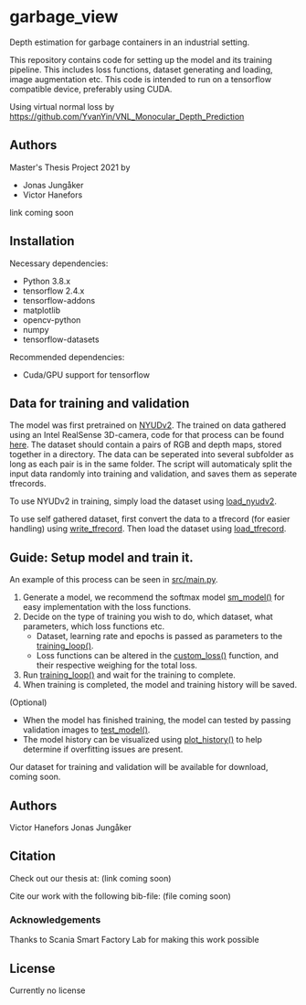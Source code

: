 # garbage_view
Depth estimation for garbage containers in an industrial setting.

This repository contains code for setting up the model and its training pipeline. This includes loss functions, dataset generating and loading, image augmentation etc. This code is intended to run on a tensorflow compatible device, preferably using CUDA.

Using virtual normal loss by https://github.com/YvanYin/VNL_Monocular_Depth_Prediction

## Authors
Master's Thesis Project 2021 by

* Jonas Jungåker 
* Victor Hanefors

link coming soon

## Installation


Necessary dependencies:

* Python 3.8.x
* tensorflow 2.4.x
* tensorflow-addons
* matplotlib
* opencv-python
* numpy
* tensorflow-datasets

Recommended dependencies:

* Cuda/GPU support for tensorflow

## Data for training and validation
The model was first pretrained on [NYUDv2](https://cs.nyu.edu/~silberman/datasets/nyu_depth_v2.html). The trained on data gathered using an Intel RealSense 3D-camera, code for that process can be found [here](https://github.com/garbage-team/realsense_camera). The dataset should contain a pairs of RGB and depth maps, stored together in a directory. The data can be seperated into several subfolder as long as each pair is in the same folder. The script will automaticaly split the input data randomly into training and validation, and saves them as seperate tfrecords.

To use NYUDv2 in training, simply load the dataset using [load_nyudv2](https://github.com/garbage-team/garbage_view/blob/dev/src/data_loader.py#L89).

To use self gathered dataset, first convert the data to a tfrecord (for easier handling) using [write_tfrecord](https://github.com/garbage-team/garbage_view/blob/dev/src/data_loader.py#L118). Then load the dataset using [load_tfrecord](https://github.com/garbage-team/garbage_view/blob/dev/src/data_loader.py#L143).


## Guide: Setup model and train it.
An example of this process can be seen in [src/main.py](https://github.com/garbage-team/garbage_view/blob/a7f5a2ab0e1caa5d02306bf6ae7ecdccd26486c9/src/main.py#L12).

1. Generate a model, we recommend the softmax model [sm_model()](https://github.com/garbage-team/garbage_view/blob/333953227170c9cabfc815fad1eeeba0ff259250/src/model.py#L53) for easy implementation with the loss functions. 
2. Decide on the type of training you wish to do, which dataset, what parameters, which loss functions etc.
    * Dataset, learning rate and epochs is passed as parameters to the [training_loop()](https://github.com/garbage-team/garbage_view/blob/a7f5a2ab0e1caa5d02306bf6ae7ecdccd26486c9/src/main.py#L29).
    * Loss functions can be altered in the [custom_loss()](https://github.com/garbage-team/garbage_view/blob/a7f5a2ab0e1caa5d02306bf6ae7ecdccd26486c9/src/main.py#L70) function, and their respective weighing for the total loss.
3. Run [training_loop()](https://github.com/garbage-team/garbage_view/blob/a7f5a2ab0e1caa5d02306bf6ae7ecdccd26486c9/src/main.py#L29) and wait for the training to complete.
4. When training is completed, the model and training history will be saved.

(Optional)

* When the model has finished training, the model can tested by passing validation images to [test_model()](https://github.com/garbage-team/garbage_view/blob/a7f5a2ab0e1caa5d02306bf6ae7ecdccd26486c9/src/main.py#L119).
* The model history can be visualized using [plot_history()](https://github.com/garbage-team/garbage_view/blob/a7f5a2ab0e1caa5d02306bf6ae7ecdccd26486c9/src/image_utils.py#L257) to help determine if overfitting issues are present.


Our dataset for training and validation will be available for download, coming soon.

## Authors
Victor Hanefors
Jonas Jungåker

## Citation
Check out our thesis at: (link coming soon)

Cite our work with the following bib-file: (file coming soon)

### Acknowledgements
Thanks to Scania Smart Factory Lab for making this work possible

## License
Currently no license
